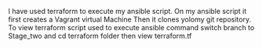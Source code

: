 I have used terraform to execute my ansible script.
On my ansible script it first creates a Vagrant virtual Machine
Then it clones yolomy git repository.
To view terraform script used to execute ansible command switch branch to Stage_two and cd terraform folder then view terraform.tf